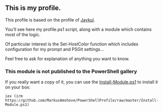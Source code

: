 ## This is my profile.

This profile is based on the profile of [Jaykul](https://github.com/Jaykul/Profile).

You'll see here my profile.ps1 script, along with a module which contains most of the logic.

Of particular interest is the Set-HostColor function which includes configuration for my prompt and PSGit settings...

Feel free to ask for explanation of anything you want to know.

### This module is not published to the PowerShell gallery

If you really want a copy of it, you can use the [Install-Module.ps1](https://github.com/MarkusAmshove/PowerShellProfile/blob/master/Install-Module.ps1) to install it on your box:

```posh
iex (irm https://github.com/MarkusAmshove/PowerShellProfile/raw/master/Install-Module.ps1)
```
